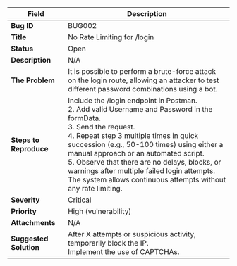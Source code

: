| **Field**            | **Description**                                           |
|----------------------|-----------------------------------------------------------|
| **Bug ID**           | BUG002                                                    |
| **Title**            | No Rate Limiting for /login                               |
| **Status**           | Open                                                      |
| **Description**      | N/A                                                       |
| **The Problem**      | It is possible to perform a brute-force attack on the login route, allowing an attacker to test different password combinations using a bot. |
| **Steps to Reproduce**| Include the /login endpoint in Postman.<br>2. Add valid Username and Password in the formData.<br>3. Send the request. <br> 4. Repeat step 3 multiple times in quick succession (e.g., 50-100 times) using either a manual approach or an automated script.<br>5. Observe that there are no delays, blocks, or warnings after multiple failed login attempts. The system allows continuous attempts without any rate limiting. |
| **Severity**         | Critical                                                   |
| **Priority**         | High (vulnerability)                                       |
| **Attachments**      | N/A                                                        |
| **Suggested Solution**  | After X attempts or suspicious activity, temporarily block the IP. <br> Implement the use of CAPTCHAs. |
